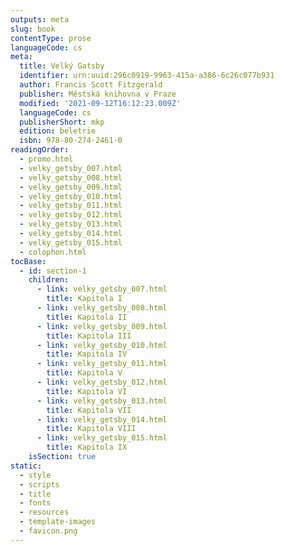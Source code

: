 ```yaml
---
outputs: meta
slug: book
contentType: prose
languageCode: cs
meta:
  title: Velký Gatsby
  identifier: urn:uuid:296c0919-9963-415a-a386-6c26c077b931
  author: Francis Scott Fitzgerald
  publisher: Městská knihovna v Praze
  modified: '2021-09-12T16:12:23.009Z'
  languageCode: cs
  publisherShort: mkp
  edition: beletrie
  isbn: 978-80-274-2461-0
readingOrder:
  - promo.html
  - velky_getsby_007.html
  - velky_getsby_008.html
  - velky_getsby_009.html
  - velky_getsby_010.html
  - velky_getsby_011.html
  - velky_getsby_012.html
  - velky_getsby_013.html
  - velky_getsby_014.html
  - velky_getsby_015.html
  - colophon.html
tocBase:
  - id: section-1
    children:
      - link: velky_getsby_007.html
        title: Kapitola I
      - link: velky_getsby_008.html
        title: Kapitola II
      - link: velky_getsby_009.html
        title: Kapitola III
      - link: velky_getsby_010.html
        title: Kapitola IV
      - link: velky_getsby_011.html
        title: Kapitola V
      - link: velky_getsby_012.html
        title: Kapitola VI
      - link: velky_getsby_013.html
        title: Kapitola VII
      - link: velky_getsby_014.html
        title: Kapitola VIII
      - link: velky_getsby_015.html
        title: Kapitola IX
    isSection: true
static:
  - style
  - scripts
  - title
  - fonts
  - resources
  - template-images
  - favicon.png
---
```

